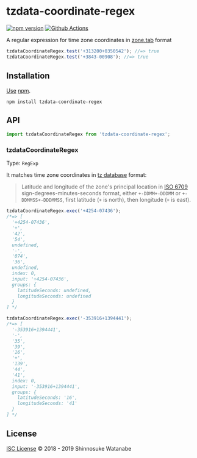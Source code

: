 # tzdata-coordinate-regex

[![npm version](https://img.shields.io/npm/v/tzdata-coordinate-regex.svg)](https://www.npmjs.com/package/tzdata-coordinate-regex)
[![Github Actions](https://action-badges.now.sh/shinnn/tzdata-coordinate-regex)](https://wdp9fww0r9.execute-api.us-west-2.amazonaws.com/production/results/shinnn/tzdata-coordinate-regex)

A regular expression for time zone coordinates in [zone.tab](https://en.wikipedia.org/wiki/List_of_tz_database_time_zones) format

```javascript
tzdataCoordinateRegex.test('+313200+0350542'); //=> true
tzdataCoordinateRegex.test('+3843-00908'); //=> true
```

## Installation

[Use](https://docs.npmjs.com/cli/install) [npm](https://docs.npmjs.com/getting-started/what-is-npm).

```
npm install tzdata-coordinate-regex
```

## API

```javascript
import tzdataCoordinateRegex from 'tzdata-coordinate-regex';
```

### tzdataCoordinateRegex

Type: `RegExp`

It matches time zone coordinates in [tz database](https://www.iana.org/time-zones) format:

> Latitude and longitude of the zone's principal location in [ISO 6709](https://www.iso.org/iso/catalogue_detail.htm?csnumber=39242) sign-degrees-minutes-seconds format, either `+-DDMM+-DDDMM` or `+-DDMMSS+-DDDMMSS`, first latitude (`+` is north), then longitude (`+` is east).

```javascript
tzdataCoordinateRegex.exec('+4254-07436');
/*=> [
  '+4254-07436',
  '+',
  '42',
  '54',
  undefined,
  '-',
  '074',
  '36',
  undefined,
  index: 0,
  input: '+4254-07436',
  groups: {
    latitudeSeconds: undefined,
    longitudeSeconds: undefined
  }
] */

tzdataCoordinateRegex.exec('-353916+1394441');
/*=> [
  '-353916+1394441',
  '-',
  '35',
  '39',
  '16',
  '+',
  '139',
  '44',
  '41',
  index: 0,
  input: '-353916+1394441',
  groups: {
    latitudeSeconds: '16',
    longitudeSeconds: '41'
  }
] */
```

## License

[ISC License](./LICENSE) © 2018 - 2019 Shinnosuke Watanabe
